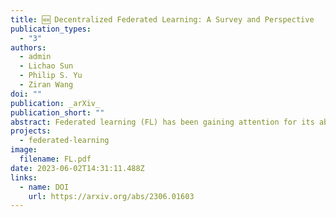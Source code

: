 ```yaml
---
title: 🆕 Decentralized Federated Learning: A Survey and Perspective
publication_types:
  - "3"
authors:
  - admin
  - Lichao Sun
  - Philip S. Yu
  - Ziran Wang
doi: ""
publication: _arXiv_
publication_short: ""
abstract: Federated learning (FL) has been gaining attention for its ability to share knowledge while maintaining user data, protecting privacy, increasing learning efficiency, and reducing communication overhead. Decentralized FL (DFL) is a decentralized network architecture that eliminates the need for a central server in contrast to centralized FL (CFL). DFL enables direct communication between clients, resulting in significant savings in communication resources. In this paper, a comprehensive survey and profound perspective is provided for DFL. First, a review of the methodology, challenges, and variants of CFL is conducted, laying the background of DFL. Then, a systematic and detailed perspective on DFL is introduced, including iteration order, communication protocols, network topologies, paradigm proposals, and temporal variability. Next, based on the definition of DFL, several extended variants and categorizations are proposed with state-of-the-art technologies. Lastly, in addition to summarizing the current challenges in the DFL, some possible solutions and future research directions are also discussed.
projects:
  - federated-learning
image:
  filename: FL.pdf
date: 2023-06-02T14:31:11.488Z
links:
  - name: DOI
    url: https://arxiv.org/abs/2306.01603
---
```

